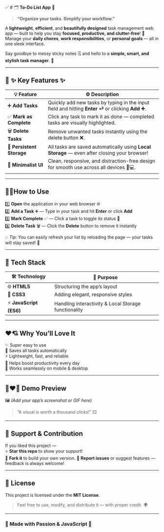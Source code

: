 ✅ # 🗂️ **To-Do List App** 📝  
> **“Organize your tasks. Simplify your workflow.”**

A **lightweight**, **efficient**, and **beautifully designed** task management web app — built to help you stay **focused, productive, and clutter-free**! 🎯  
Manage your **daily chores**, **work responsibilities**, or **personal goals** — all in one sleek interface.  

Say goodbye to messy sticky notes 🗒️ and hello to a **simple, smart, and stylish task manager**. 🚀  

---

## 🤩 **✨ Key Features ✨**

| 💡 Feature | ⚙️ Description |
|-------------|----------------|
| ➕ **Add Tasks** | Quickly add new tasks by typing in the input field and hitting **Enter ⏎** or clicking **Add ➕**. |
| ✅ **Mark as Complete** | Click any task to mark it as done — completed tasks are visually highlighted. |
| 🗑️ **Delete Tasks** | Remove unwanted tasks instantly using the delete button ❌. |
| 💾 **Persistent Storage** | All tasks are saved automatically using **Local Storage** — even after closing your browser! |
| 🎨 **Minimalist UI** | Clean, responsive, and distraction-free design for smooth use across all devices 📱💻. |

---

## 🤔🚀**How to Use**

1️⃣ **Open** the application in your web browser 🌐  
2️⃣ **Add a Task** ➕ — Type in your task and hit **Enter** or click **Add**  
3️⃣ **Mark Complete** ✅ — Click a task to toggle its status 🔄  
4️⃣ **Delete Task** 🗑️ — Click the **Delete** button to remove it instantly  

💡 *Tip:* You can easily refresh your list by reloading the page — your tasks will stay saved! 💾  

---

## 🧩 **Tech Stack**

| 🛠️ Technology | 💬 Purpose |
|----------------|-------------|
| 🌐 **HTML5** | Structuring the app’s layout |
| 🎨 **CSS3** | Adding elegant, responsive styles |
| ⚡ **JavaScript (ES6)** | Handling interactivity & Local Storage functionality |

---

## ❤️💘 **Why You’ll Love It**

✨ Super easy to use  
💾 Saves all tasks automatically  
⚡ Lightweight, fast, and reliable  
🎯 Helps boost productivity every day  
📱 Works seamlessly on mobile & desktop  

---

## 📸❤️‍🔥 **Demo Preview**

🖼️ *(Add your app’s screenshot or GIF here)*  

> “A visual is worth a thousand clicks!” 🎞️  

---

## 💖 **Support & Contribution**

If you liked this project —  
⭐ **Star this repo** to show your support!  
🔗 **Fork it** to build your own version. 
🐛 **Report issues** or suggest features — feedback is always welcome!  

---

## 📜 **License**

This project is licensed under the **MIT License**.  

> Feel free to use, modify, and distribute it — with proper credit. 🌍  

---

### 🧠 **Made with Passion & JavaScript 🤍**
